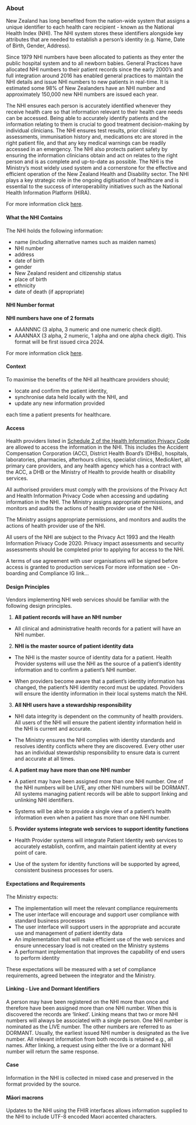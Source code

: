 

### About

New Zealand has long benefited from the nation-wide system that assigns a unique identifier to each health care recipient - known as the National Health Index (NHI).  The NHI system stores these identifiers alongside key attributes that are needed to establish a person’s identity (e.g. Name, Date of Birth, Gender, Address).

Since 1979 NHI numbers have been allocated to patients as they enter the public hospital system and to all newborn babies. General Practices have allocated NHI numbers to their patient records since the early 2000’s and full integration around 2016 has enabled general practices to maintain the NHI details and issue NHI numbers to new patients in real-time. It is estimated some 98% of New Zealanders have an NHI number and approximately 150,000 new NHI numbers are issued each year.

The NHI ensures each person is accurately identified whenever they receive health care so that information relevant to their health care needs can be accessed. Being able to accurately identify patients and the information relating to them is crucial to good treatment decision-making by individual clinicians. The NHI ensures test results, prior clinical assessments, immunisation history and, medications etc are stored in the right patient file, and that any key medical warnings can be readily accessed in an emergency. The NHI also protects patient safety by ensuring the information clinicians obtain and act on relates to the right person and is as complete and up-to-date as possible. The NHI is the Ministry’s most widely used system and a cornerstone for the effective and efficient operation of the New Zealand Health and Disability sector. The NHI plays a key strategic role in the ongoing digitisation of healthcare and is essential to the success of interoperability initiatives such as the National Health Information Platform (HIRA).

For more information click [here](https://www.health.govt.nz/our-work/health-identity/national-health-index/national-health-index-overview).




#### What the NHI Contains

The NHI holds the following information:

* name (including alternative names such as maiden names)
* NHI number
* address
* date of birth
* gender
* New Zealand resident and citizenship status 
* place of birth
* ethnicity
* date of death (if appropriate)




#### NHI Number format

**NHI numbers have one of 2 formats**
* AAANNNC (3 alpha, 3 numeric and one numeric check digit).
* AAANNAX (3 alpha, 2 numeric, 1 alpha and one alpha check digit). This format will be first issued circa 2024. 

For more information click [here](https://www.health.govt.nz/our-work/health-identity/national-health-index/upcoming-changes-nhi-numbers).



#### Context

To maximise the benefits of the NHI all healthcare providers should;

* locate and confirm the patient identity, 
* synchronise data held locally with the NHI, and 
* update any new information provided

each time a patient presents for healthcare. 



#### Access

Health providers listed in [Schedule 2 of the Health Information Privacy Code](https://privacy.org.nz/privacy-act-2020/codes-of-practice/hipc2020/) are allowed to access the information in the NHI. This includes the Accident Compensation Corporation (ACC), District Health Board’s (DHBs), hospitals, laboratories, pharmacies, afterhours clinics, specialist clinics, MedicAlert, all primary care providers, and any health agency which has a contract with the ACC, a DHB or the Ministry of Health to provide health or disability services.

All authorised providers must comply with the provisions of the Privacy Act and Health Information Privacy Code when accessing and updating information in the NHI.
The Ministry assigns appropriate permissions, and monitors and audits the actions of health provider use of the NHI. 

The Ministry assigns appropriate permissions, and monitors and audits the actions of health provider use of the NHI. 

All users of the NHI are subject to the Privacy Act 1993 and the Health Information Privacy Code 2020. Privacy impact assessments and security assessments should be completed prior to applying for access to the NHI.

A terms of use agreement with user organisations will be signed before access is granted to production services
For more information see - On-boarding and Compliance IG link...




#### Design Principles

Vendors implementing NHI web services should be familiar with the following design principles.

1. **All patient records will have an NHI number**

* All clinical and administrative health records for a patient will have an NHI number.
 
2. **NHI is the master source of patient identity data**

* The NHI is the master source of identity data for a patient. Health Provider systems will use the NHI as the source of a patient’s identity information and to confirm a patient’s NHI number.

* When providers become aware that a patient’s identity information has changed, the patient’s NHI identity record must be updated. Providers will ensure the identity information in their local systems match the NHI.

3. **All NHI users have a stewardship responsibility**

* NHI data integrity is dependent on the community of health providers. All users of the NHI will ensure the patient identity information held in the NHI is current and accurate.

* The Ministry ensures the NHI complies with identity standards and resolves identity conflicts where they are discovered. Every other user has an individual stewardship responsibility to ensure data is current and accurate at all times.

4. **A patient may have more than one NHI number** 

* A patient may have been assigned more than one NHI number. One of the NHI numbers will be LIVE, any other NHI numbers will be DORMANT. All systems managing patient records will be able to support linking and unlinking NHI identifiers.

* Systems will be able to provide a single view of a patient’s health information even when a patient has more than one NHI number.

5. **Provider systems integrate web services to support identity functions**

* Health Provider systems will integrate Patient Identity web services to accurately establish, confirm, and maintain patient identity at every point of care. 

* Use of the system for identity functions will be supported by agreed, consistent business processes for users.




#### Expectations and Requirements

The Ministry expects:
* The implementation will meet the relevant compliance requirements
* The user interface will encourage and support user compliance with standard business processes
* The user interface will support users in the appropriate and accurate use and management of patient identity data 
* An implementation that will make efficient use of the web services and ensure unnecessary load is not created on the Ministry systems 
* A performant implementation that improves the capability of end users to perform identity  

These expectations will be measured with a set of compliance requirements, agreed between the integrator and the Ministry.




#### Linking - Live and Dormant Identifiers

A person may have been registered on the NHI more than once and therefore have been assigned more than one NHI number. When this is discovered the records are ‘linked’. Linking means that two or more NHI numbers will always be associated with a single person. One NHI number is nominated as the LIVE number. The other numbers are referred to as DORMANT. Usually, the earliest issued NHI number is designated as the live number. All relevant information from both records is retained e.g., all names. After linking, a request using either the live or a dormant NHI number will return the same response.




#### Case

Information in the NHI is collected in mixed case and preserved in the format provided by the source.




#### Māori macrons

Updates to the NHI using the FHIR interfaces allows information supplied to the NHI to include UTF-8 encoded Maori accented characters.
